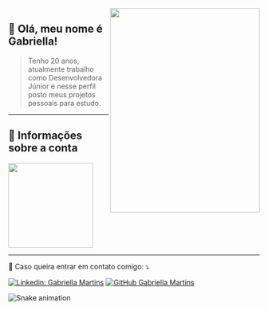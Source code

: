 <img src="https://tenor.com/pt-BR/view/rain-garden-pixel-art-scenic-gif-21074536.gif" align="right" height="410" width="300">

## 💚 Olá, meu nome é <strong>Gabriella!</strong>
> Tenho 20 anos, atualmente trabalho como Desenvolvedora Júnior e nesse perfil posto meus projetos pessoais para estudo. 

----

## 📗 Informações sobre a conta
<img height="170em" src="https://github-readme-stats.vercel.app/api?username=mrtns641&show_icons=true&theme=dark&include_all_commits=true&count_private=true"/>

----

<p align="left">
  💌 Caso queira entrar em contato comigo: ⤵️
</p>

[![Linkedin: Gabriella Martins](https://img.shields.io/badge/-LinkedIn-blue?style=flat-square&logo=Linkedin&logoColor=white&link=)](https://www.linkedin.com/in/gabriella-martins-cavalheiro-santos/)
[![GitHub Gabriella Martins]( https://img.shields.io/github/followers/mrtns641?label=follow&style=social)](https://github.com/mrtns641)

![Snake animation](https://github.com/mrtns641/mrtns641/blob/output/github-contribution-grid-snake.svg)

